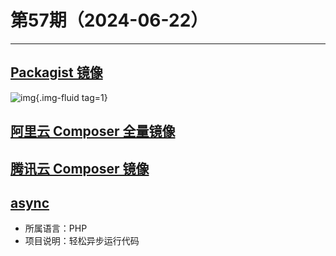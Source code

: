 # 第57期（2024-06-22）

---
## [Packagist 镜像](https://packagist.pages.dev)
![img](https://mirror.ghproxy.com/https://raw.githubusercontent.com/xiaoxuan6/weekly/main/docs/static/images/2024-06-22/1719056519.png){.img-fluid tag=1}

## [阿里云 Composer 全量镜像](https://developer.aliyun.com/composer)

## [腾讯云 Composer 镜像](https://mirrors.cloud.tencent.com/help/composer.html)

## [async](https://github.com/spatie/async)
- 所属语言：PHP
- 项目说明：轻松异步运行代码
